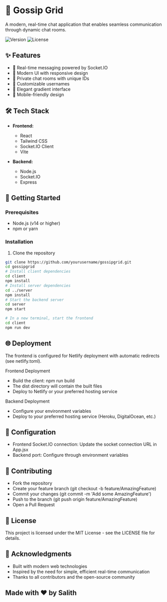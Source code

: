 # 💬 Gossip Grid

A modern, real-time chat application that enables seamless communication through dynamic chat rooms.

![Version](https://img.shields.io/badge/version-1.0.0-blue.svg)
![License](https://img.shields.io/badge/license-MIT-green.svg)

## ✨ Features

- 🚀 Real-time messaging powered by Socket.IO
- 🎨 Modern UI with responsive design
- 🔐 Private chat rooms with unique IDs
- 👤 Customizable usernames
- 🌙 Elegant gradient interface
- 📱 Mobile-friendly design

## 🛠️ Tech Stack

- **Frontend:**

  - React
  - Tailwind CSS
  - Socket.IO Client
  - Vite

- **Backend:**
  - Node.js
  - Socket.IO
  - Express

## 🚀 Getting Started

### Prerequisites

- Node.js (v14 or higher)
- npm or yarn

### Installation

1. Clone the repository

```bash
git clone https://github.com/yourusername/gossipgrid.git
cd gossipgrid
# Install client dependencies
cd client
npm install
# Install server dependencies
cd ../server
npm install
# Start the backend server
cd server
npm start

# In a new terminal, start the frontend
cd client
npm run dev
```

## 🌐 Deployment

The frontend is configured for Netlify deployment with automatic redirects (see netlify.toml).

Frontend Deployment

- Build the client: npm run build
- The dist directory will contain the built files
- Deploy to Netlify or your preferred hosting service

Backend Deployment

- Configure your environment variables
- Deploy to your preferred hosting service (Heroku, DigitalOcean, etc.)

## 🔧 Configuration

- Frontend Socket.IO connection: Update the socket connection URL in App.jsx
- Backend port: Configure through environment variables

## 🤝 Contributing

- Fork the repository
- Create your feature branch (git checkout -b feature/AmazingFeature)
- Commit your changes (git commit -m 'Add some AmazingFeature')
- Push to the branch (git push origin feature/AmazingFeature)
- Open a Pull Request

## 📄 License

This project is licensed under the MIT License - see the LICENSE file for details.

## 🌟 Acknowledgments

- Built with modern web technologies
- Inspired by the need for simple, efficient real-time communication
- Thanks to all contributors and the open-source community

## Made with ❤️ by Salith
